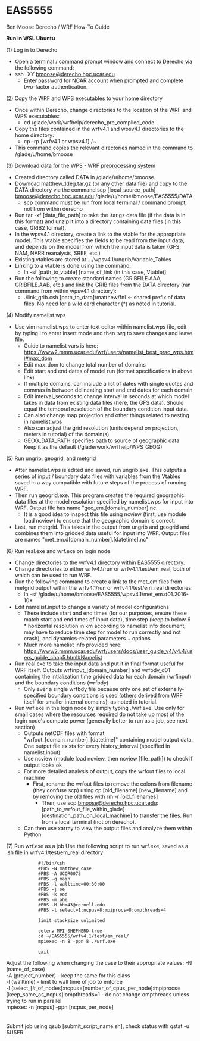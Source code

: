 # EAS5555

Ben Moose
Derecho / WRF How-To Guide

**Run in WSL Ubuntu**

(1) Log in to Derecho
* Open a terminal / command prompt window and connect to Derecho via the following command:
* ssh -XY bmoose@derecho.hpc.ucar.edu
  * Enter password for NCAR account when prompted and complete two-factor authentication.

(2) Copy the WRF and WPS executables to your home directory
* Once within Derecho, change directories to the location of the WRF and WPS executables:
	* cd /glade/work/wrfhelp/derecho_pre_compiled_code
* Copy the files contained in the wrfv4.1 and wpsv4.1 directories to the home directory:
	* cp -rp [wrfv4.1 or wpsv4.1] /~
* This command copies the relevant directories named in the command to
/glade/u/home/bmoose

(3) Download data for the WPS - WRF preprocessing system
* Created directory called DATA in /glade/u/home/bmoose.
* Download matthew_1deg.tar.gz (or any other data file) and copy to the DATA directory via the command scp [local_source_path] bmoose@derecho.hpc.ucar.edu:/glade/u/home/bmoose/EAS5555/DATA
  	* scp command must be run from local terminal / command prompt, not from within derecho
* Run tar -xf [data_file_path] to take the .tar.gz data file (if the data is in this format) and unzip it into a directory containing data files (in this case, GRIB2 format).
* In the wpsv4.1 directory, create a link to the vtable for the appropriate model. This vtable specifies the fields to be read from the input data, and depends on the model from which the input data is taken (GFS, NAM, NARR reanalysis, SREF, etc.)
* Existing vtables are stored at …/wpsv4.1/ungrib/Variable_Tables
* Linking to a vtable is done using the command:
	* ln -sf [path_to_vtable] [name_of_link (in this case, Vtable)]
* Run the following to create standard names (GRIBFILE.AAA, GRIBFILE.AAB, etc.) and link the GRIB files from the DATA directory (ran command from within wpsv4.1 directory):
	* ./link_grib.csh [path_to_data]/matthew/fnl ← shared prefix of data files. No need for a wild card character (*) as noted in tutorial.

(4) Modify namelist.wps
* Use vim namelist.wps to enter text editor within namelist.wps file, edit by typing I to enter insert mode and then :wq to save changes and leave file.
	* Guide to namelist vars is here:
https://www2.mmm.ucar.edu/wrf/users/namelist_best_prac_wps.html#max_dom
	* Edit max_dom to change total number of domains 
	* Edit start and end dates of model run (format specifications in above link)
	* If multiple domains, can include a list of dates with single quotes and commas in between delineating start and end dates for each domain
	* Edit interval_seconds to change interval in seconds at which model takes in data from existing data files (here, the GFS data). Should equal the temporal resolution of the boundary condition input data.
   	* Can also change map projection and other things related to nesting in namelist.wps
   	* Also can adjust the grid resolution (units depend on projection, meters in tutorial) of the domain(s)
   	* GEOG_DATA_PATH specifies path to source of geographic data. Keep it as the default (/glade/work/wrfhelp/WPS_GEOG)
 
(5) Run ungrib, geogrid, and metgrid
* After namelist.wps is edited and saved, run ungrib.exe. This outputs a series of input / boundary data files with variables from the Vtables saved in a way compatible with future steps of the process of running WRF.
* Then run geogrid.exe. This program creates the required geographic data files at the model resolution specified by namelist.wps for input into WRF. Output file has name "geo_em.[domain_number].nc.
	* It is a good idea to inspect this file using ncview (first, use module load ncview) to ensure that the geographic domain is correct.
* Last, run metgrid. This takes in the output from ungrib and geogrid and combines them into gridded data useful for input into WRF. Output files are names "met_em.d[domain_number].[datetime].nc"

 (6) Run real.exe and wrf.exe on login node
* Change directories to the wrfv4.1 directory within EAS5555 directory.
* Change directories to either wrfv4.1/run or wrfv4.1/test/em_real, both of which can be used to run WRF.
* Run the following command to create a link to the met_em files from metgrid output within the wrfv4.1/run or wrfv4.1/test/em_real directories:
 	* ln -sf /glade/u/home/bmoose/EAS5555/wpsv4.1/met_em.d01.2016-10*
* Edit namelist.input to change a variety of model configurations
  	* These include start and end times (for our purposes, ensure these match start and end times of input data), time step (keep to below 6 * horizontal resolution in km according to namelist info document; may have to reduce time step for model to run correctly and not crash), and dynamics-related parameters + options.
  	* Much more namelist info provided here: https://www2.mmm.ucar.edu/wrf/users/docs/user_guide_v4/v4.4/users_guide_chap5.html#Namelist
* Run real.exe to take the input data and put it in final format useful for WRF itself. Outputs wrfinput_[domain_number] and wrfbdy_d01 containing the intialization time gridded data for each domain (wrfinput) and the boundary conditions (wrfbdy)
	* Only ever a single wrfbdy file because only one set of externally-specified boundary conditions is used (others derived from WRF itself for smaller internal domains), as noted in tutorial.
 * Run wrf.exe in the login node by simply typing ./wrf.exe. Use only for small cases where the resources required do not take up most of the login node's compute power (generally better to run as a job, see next section)
	* Outputs netCDF files with format "wrfout_[domain_number]_[datetime]" containing model output data. One output file exists for every history_interval (specified in namelist.input).
 	* Use ncview (module load ncview, then ncview [file_path]) to check if output looks ok
  	* For more detailed analysis of output, copy the wrfout files to local machine
		* First, rename the wrfout files to remove the colons from filename (they confuse scp) using cp [old_filename] [new_filename] and by removing the old files with rm -r [old_filenames]
    		* Then, use scp bmoose@derecho.hpc.ucar.edu:[path_to_wrfout_file_within_glade] [destination_path_on_local_machine] to transfer the files. Run from a local terminal (not on derecho).
	* Can then use xarray to view the output files and analyze them within Python.

(7) Run wrf.exe as a job
Use the following script to run wrf.exe, saved as a .sh file in wrfv4.1/test/em_real directory:


				#!/bin/csh
				#PBS -N matthew_case
				#PBS -A UCOR0073
				#PBS -q main
				#PBS -l walltime=00:30:00
				#PBS -j oe
				#PBS -k eod
				#PBS -m abe
				#PBS -M bhm43@cornell.edu
				#PBS -l select=1:ncpus=8:mpiprocs=8:ompthreads=4
				
				limit stacksize unlimited
				
				setenv MPI_SHEPHERD true
				cd ~/EAS5555/wrfv4.1/test/em_real/
				mpiexec -n 8 -ppn 8 ./wrf.exe

				exit

Adjust the following when changing the case to their appropriate values:
-N (name_of_case)\
-A (project_number) - keep the same for this class\
-l (walltime) - limit to wall time of job to enforce\
-l (select_[#_of_nodes]:ncpus=[number_of_cpus_per_node]:mpiprocs=[keep_same_as_ncpus]:ompthreads=1 - do not change ompthreads unless trying to run in parallel\
mpiexec -n [ncpus] -ppn [ncpus_per_node]\
\
\
Submit job using qsub [submit_script_name.sh], check status with qstat -u $USER.

